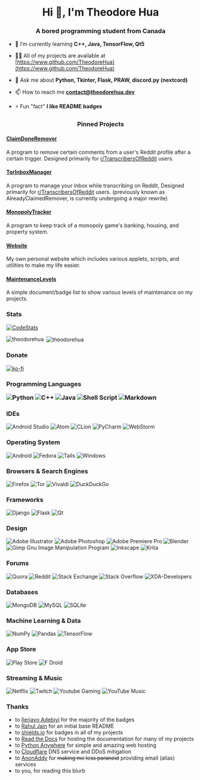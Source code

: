 <h1 align="center">Hi 👋, I'm Theodore Hua</h1>
<h3 align="center">A bored programming student from Canada</h3>

- 🌱 I’m currently learning **C++, Java, TensorFlow, Qt5**

- 👨‍💻 All of my projects are available at [https://www.github.com/TheodoreHua](https://www.github.com/TheodoreHua)

- 💬 Ask me about **Python, Tkinter, Flask, PRAW, discord.py (nextcord)**

- 📫 How to reach me **contact@theodorehua.dev**

- ⚡ Fun "fact" **I like README badges**

<h3 align="middle">Pinned Projects</h3>

#### [ClaimDoneRemover](https://github.com/TheodoreHua/ClaimDoneRemover)
A program to remove certain comments from a user's Reddit profile after a certain trigger. Designed primarily for [r/TranscribersOfReddit](https://www.reddit.com/r/TranscribersOfReddit) users.

#### [TorInboxManager](https://github.com/TheodoreHua/AlreadyClaimedNotifier)
A program to manage your inbox while transcribing on Reddit, Designed primarily for [r/TranscribersOfReddit](https://www.reddit.com/r/TranscribersOfReddit) users. (previously known as AlreadyClaimedRemover, is currently undergoing a major rewrite)

#### [MonopolyTracker](https://github.com/TheodoreHua/MonopolyTracker)
A program to keep track of a monopoly game's banking, housing, and property system.

#### [Website](https://github.com/TheodoreHua/website)
My own personal website which includes various applets, scripts, and utilities to make my life easier.

#### [MaintenanceLevels](https://github.com/TheodoreHua/MaintenanceLevels)

A simple document/badge list to show various levels of maintenance on my projects.

<h3 align="left">Stats</h3>

[![CodeStats](https://img.shields.io/badge/-CodeStats.NET-000000?style=for-the-badge)](https://codestats.net/users/TheodoreHua)

<p><img align="left" src="https://github-readme-stats.vercel.app/api/top-langs?username=theodorehua&show_icons=true&theme=onedark&locale=en&layout=compact" alt="theodorehua" /></p>

<p>&nbsp;<img align="center" src="https://github-readme-stats.vercel.app/api?username=theodorehua&show_icons=true&theme=onedark&locale=en" alt="theodorehua" /></p>

<h3 align="left">Donate</h3>

[![ko-fi](https://ko-fi.com/img/githubbutton_sm.svg)](https://ko-fi.com/U7U362LDL)

<h3 align="left">Programming Languages</hr>

![Python](https://img.shields.io/badge/python-3670A0?style=for-the-badge&logo=python&logoColor=ffdd54)
![C++](https://img.shields.io/badge/c++-%2300599C.svg?style=for-the-badge&logo=c%2B%2B&logoColor=white)
![Java](https://img.shields.io/badge/java-%23ED8B00.svg?style=for-the-badge&logo=java&logoColor=white)
![Shell Script](https://img.shields.io/badge/shell_script-%23121011.svg?style=for-the-badge&logo=gnu-bash&logoColor=white)
![Markdown](https://img.shields.io/badge/markdown-%23000000.svg?style=for-the-badge&logo=markdown&logoColor=white)

<h3 align="left">IDEs</h3>

![Android Studio](https://img.shields.io/badge/Android%20Studio-3DDC84.svg?style=for-the-badge&logo=android-studio&logoColor=white)
![Atom](https://img.shields.io/badge/Atom-%2366595C.svg?style=for-the-badge&logo=atom&logoColor=white)
![CLion](https://img.shields.io/badge/CLion-black?style=for-the-badge&logo=clion&logoColor=white)
![PyCharm](https://img.shields.io/badge/pycharm-143?style=for-the-badge&logo=pycharm&logoColor=black&color=black&labelColor=green)
![WebStorm](https://img.shields.io/badge/webstorm-143?style=for-the-badge&logo=webstorm&logoColor=white&color=black)

<h3 align="left">Operating System</h3>

![Android](https://img.shields.io/badge/Android-3DDC84?style=for-the-badge&logo=android&logoColor=white)
![Fedora](https://img.shields.io/badge/Fedora-294172?style=for-the-badge&logo=fedora&logoColor=white)
![Tails](https://img.shields.io/badge/Tails%20-56347C?&style=for-the-badge&logo=tails&logoColor=white)
![Windows](https://img.shields.io/badge/Windows-0078D6?style=for-the-badge&logo=windows&logoColor=white)

<h3 align="left">Browsers & Search Engines</h3>

![Firefox](https://img.shields.io/badge/Firefox-FF7139?style=for-the-badge&logo=Firefox-Browser&logoColor=white)
![Tor](https://img.shields.io/badge/Tor-7D4698?style=for-the-badge&logo=Tor-Browser&logoColor=white)
![Vivaldi](https://img.shields.io/badge/Vivaldi-EF3939?style=for-the-badge&logo=Vivaldi&logoColor=white)
![DuckDuckGo](https://img.shields.io/badge/DuckDuckGo-DE5833?style=for-the-badge&logo=DuckDuckGo&logoColor=white)

<h3 align="left">Frameworks</h3>

![Django](https://img.shields.io/badge/django-%23092E20.svg?style=for-the-badge&logo=django&logoColor=white)
![Flask](https://img.shields.io/badge/flask-%23000.svg?style=for-the-badge&logo=flask&logoColor=white)
![Qt](https://img.shields.io/badge/Qt-%23217346.svg?style=for-the-badge&logo=Qt&logoColor=white) 

<h3 align="left">Design</h3>

![Adobe Illustrator](https://img.shields.io/badge/adobeillustrator-%23FF9A00.svg?style=for-the-badge&logo=adobeillustrator&logoColor=white)
![Adobe Photoshop](https://img.shields.io/badge/adobephotoshop-%2331A8FF.svg?style=for-the-badge&logo=adobephotoshop&logoColor=white)
![Adobe Premiere Pro](https://img.shields.io/badge/Adobe%20Premiere%20Pro-9999FF.svg?style=for-the-badge&logo=Adobe%20Premiere%20Pro&logoColor=white)
![Blender](https://img.shields.io/badge/blender-%23F5792A.svg?style=for-the-badge&logo=blender&logoColor=white)
![Gimp Gnu Image Manipulation Program](https://img.shields.io/badge/Gimp-657D8B?style=for-the-badge&logo=gimp&logoColor=FFFFFF)
![Inkscape](https://img.shields.io/badge/Inkscape-e0e0e0?style=for-the-badge&logo=inkscape&logoColor=080A13)
![Krita](https://img.shields.io/badge/Krita-203759?style=for-the-badge&logo=krita&logoColor=EEF37B)

<h3 align="left">Forums</h3>

![Quora](https://img.shields.io/badge/Quora-%23B92B27.svg?style=for-the-badge&logo=Quora&logoColor=white)
![Reddit](https://img.shields.io/badge/Reddit-%23FF4500.svg?style=for-the-badge&logo=Reddit&logoColor=white)
![Stack Exchange](https://img.shields.io/badge/StackExchange-%23ffffff.svg?style=for-the-badge&logo=StackExchange&logoColor=white)
![Stack Overflow](https://img.shields.io/badge/-Stackoverflow-FE7A16?style=for-the-badge&logo=stack-overflow&logoColor=white)
![XDA-Developers](https://img.shields.io/badge/XDA--Developers-%23AC6E2F.svg?style=for-the-badge&logo=XDA-Developers&logoColor=white)

<h3 align="left">Databases</h3>

![MongoDB](https://img.shields.io/badge/MongoDB-%234ea94b.svg?style=for-the-badge&logo=mongodb&logoColor=white)
![MySQL](https://img.shields.io/badge/mysql-%2300f.svg?style=for-the-badge&logo=mysql&logoColor=white)
![SQLite](https://img.shields.io/badge/sqlite-%2307405e.svg?style=for-the-badge&logo=sqlite&logoColor=white)

<h3 align="left">Machine Learning & Data</h3>

![NumPy](https://img.shields.io/badge/numpy-%23013243.svg?style=for-the-badge&logo=numpy&logoColor=white)
![Pandas](https://img.shields.io/badge/pandas-%23150458.svg?style=for-the-badge&logo=pandas&logoColor=white)
![TensorFlow](https://img.shields.io/badge/TensorFlow-%23FF6F00.svg?style=for-the-badge&logo=TensorFlow&logoColor=white)

<h3 align="left">App Store</h3>

![Play Store](https://img.shields.io/badge/Google_Play-414141?style=for-the-badge&logo=google-play&logoColor=white) 
![F Droid](https://img.shields.io/badge/F_Droid-1976D2?style=for-the-badge&logo=f-droid&logoColor=white)

<h3 align="left">Streaming & Music</h3>

![Netflix](https://img.shields.io/badge/Netflix-E50914?style=for-the-badge&logo=netflix&logoColor=white)
![Twitch](https://img.shields.io/badge/Twitch-9347FF?style=for-the-badge&logo=twitch&logoColor=white)
![Youtube Gaming](https://img.shields.io/badge/Youtube%20Gaming-FF0000?style=for-the-badge&logo=Youtubegaming&logoColor=white)
![YouTube Music](https://img.shields.io/badge/YouTube_Music-FF0000?style=for-the-badge&logo=youtube-music&logoColor=white)


<h3 align="left">Thanks</h3>

- to [Ileriayo Adebiyi](https://github.com/Ileriayo) for the majority of the badges
- to [Rahul Jain](https://github.com/rahuldkjain) for an initial base README
- to [shields.io](https://shields.io/) for badges in all of my projects
- to [Read the Docs](https://readthedocs.org/) for hosting the documentation for many of my projects
- to [Python Anywhere](https://www.pythonanywhere.com/) for simple and amazing web hosting
- to [Cloudflare](https://www.cloudflare.com) DNS service and DDoS mitigation
- to [AnonAddy](https://anonaddy.com/) for ~~making me less paranoid~~ providing email (alias) services
- to you, for reading this blurb

